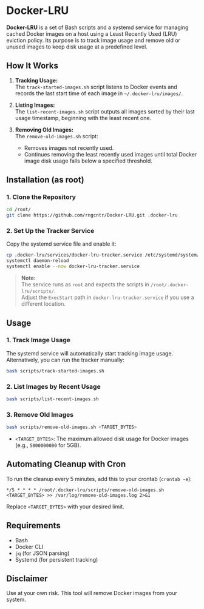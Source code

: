 # Docker-LRU

**Docker-LRU** is a set of Bash scripts and a systemd service for managing cached Docker images on a host using a Least Recently Used (LRU) eviction policy.
Its purpose is to track image usage and remove old or unused images to keep disk usage at a predefined level.

## How It Works

1. **Tracking Usage:**  
   The `track-started-images.sh` script listens to Docker events and records the last start time of each image in `~/.docker-lru/images/`.

2. **Listing Images:**  
   The `list-recent-images.sh` script outputs all images sorted by their last usage timestamp, beginning with the least recent one.

3. **Removing Old Images:**  
   The `remove-old-images.sh` script:
   - Removes images not recently used.
   - Continues removing the least recently used images until total Docker image disk usage falls below a specified threshold.

## Installation (as root)

### 1. Clone the Repository

```sh
cd /root/
git clone https://github.com/rngcntr/Docker-LRU.git .docker-lru
```

### 2. Set Up the Tracker Service

Copy the systemd service file and enable it:

```sh
cp .docker-lru/services/docker-lru-tracker.service /etc/systemd/system/
systemctl daemon-reload
systemctl enable --now docker-lru-tracker.service
```

> **Note:**  
> The service runs as `root` and expects the scripts in `/root/.docker-lru/scripts/`.  
> Adjust the `ExecStart` path in `docker-lru-tracker.service` if you use a different location.

## Usage

### 1. Track Image Usage

The systemd service will automatically start tracking image usage.  
Alternatively, you can run the tracker manually:

```sh
bash scripts/track-started-images.sh
```

### 2. List Images by Recent Usage

```sh
bash scripts/list-recent-images.sh
```

### 3. Remove Old Images

```sh
bash scripts/remove-old-images.sh <TARGET_BYTES>
```

- `<TARGET_BYTES>`: The maximum allowed disk usage for Docker images (e.g., `5000000000` for 5GB).

## Automating Cleanup with Cron

To run the cleanup every 5 minutes, add this to your crontab (`crontab -e`):

```
*/5 * * * * /root/.docker-lru/scripts/remove-old-images.sh <TARGET_BYTES> >> /var/log/remove-old-images.log 2>&1
```

Replace `<TARGET_BYTES>` with your desired limit.

## Requirements

- Bash
- Docker CLI
- `jq` (for JSON parsing)
- Systemd (for persistent tracking)

## Disclaimer

Use at your own risk. This tool will remove Docker images from your system.
